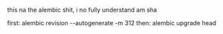 this na the alembic shit, i no fully understand am sha


first:
    alembic revision --autogenerate -m 312
then:
    alembic upgrade head
